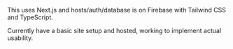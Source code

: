 This uses Next.js and hosts/auth/database is on Firebase with Tailwind CSS and TypeScript.

Currently have a basic site setup and hosted, working to implement actual usability.
